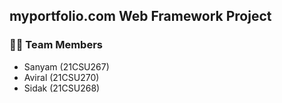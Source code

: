 ## myportfolio.com Web Framework Project

### 👨‍💻 Team Members

- Sanyam (21CSU267)
- Aviral (21CSU270)
- Sidak (21CSU268)
